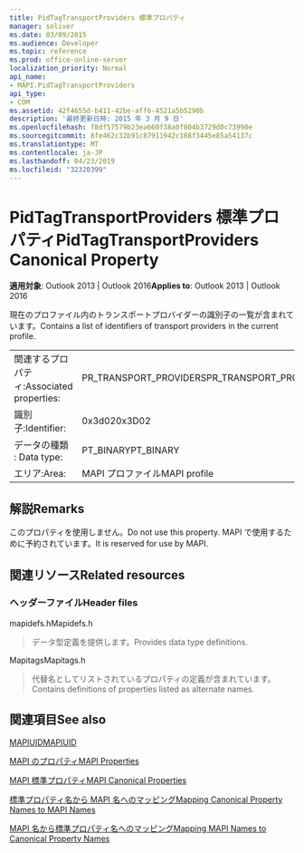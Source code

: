 ```yaml
---
title: PidTagTransportProviders 標準プロパティ
manager: soliver
ms.date: 03/09/2015
ms.audience: Developer
ms.topic: reference
ms.prod: office-online-server
localization_priority: Normal
api_name:
- MAPI.PidTagTransportProviders
api_type:
- COM
ms.assetid: 42f4655d-b411-42be-aff6-4521a5b5290b
description: '最終更新日時: 2015 年 3 月 9 日'
ms.openlocfilehash: f8df57579b23ea660f38a0f804b3729d0c73990e
ms.sourcegitcommit: 8fe462c32b91c87911942c188f3445e85a54137c
ms.translationtype: MT
ms.contentlocale: ja-JP
ms.lasthandoff: 04/23/2019
ms.locfileid: "32320399"
---
```

# <a name="pidtagtransportproviders-canonical-property"></a><span data-ttu-id="b568f-103">PidTagTransportProviders 標準プロパティ</span><span class="sxs-lookup"><span data-stu-id="b568f-103">PidTagTransportProviders Canonical Property</span></span>

  
  
<span data-ttu-id="b568f-104">**適用対象**: Outlook 2013 | Outlook 2016</span><span class="sxs-lookup"><span data-stu-id="b568f-104">**Applies to**: Outlook 2013 | Outlook 2016</span></span> 
  
<span data-ttu-id="b568f-105">現在のプロファイル内のトランスポートプロバイダーの識別子の一覧が含まれています。</span><span class="sxs-lookup"><span data-stu-id="b568f-105">Contains a list of identifiers of transport providers in the current profile.</span></span>
  
|||
|:-----|:-----|
|<span data-ttu-id="b568f-106">関連するプロパティ:</span><span class="sxs-lookup"><span data-stu-id="b568f-106">Associated properties:</span></span>  <br/> |<span data-ttu-id="b568f-107">PR_TRANSPORT_PROVIDERS</span><span class="sxs-lookup"><span data-stu-id="b568f-107">PR_TRANSPORT_PROVIDERS</span></span>  <br/> |
|<span data-ttu-id="b568f-108">識別子:</span><span class="sxs-lookup"><span data-stu-id="b568f-108">Identifier:</span></span>  <br/> |<span data-ttu-id="b568f-109">0x3d02</span><span class="sxs-lookup"><span data-stu-id="b568f-109">0x3D02</span></span>  <br/> |
|<span data-ttu-id="b568f-110">データの種類 : </span><span class="sxs-lookup"><span data-stu-id="b568f-110">Data type:</span></span>  <br/> |<span data-ttu-id="b568f-111">PT_BINARY</span><span class="sxs-lookup"><span data-stu-id="b568f-111">PT_BINARY</span></span>  <br/> |
|<span data-ttu-id="b568f-112">エリア:</span><span class="sxs-lookup"><span data-stu-id="b568f-112">Area:</span></span>  <br/> |<span data-ttu-id="b568f-113">MAPI プロファイル</span><span class="sxs-lookup"><span data-stu-id="b568f-113">MAPI profile</span></span>  <br/> |
   
## <a name="remarks"></a><span data-ttu-id="b568f-114">解説</span><span class="sxs-lookup"><span data-stu-id="b568f-114">Remarks</span></span>

<span data-ttu-id="b568f-115">このプロパティを使用しません。</span><span class="sxs-lookup"><span data-stu-id="b568f-115">Do not use this property.</span></span> <span data-ttu-id="b568f-116">MAPI で使用するために予約されています。</span><span class="sxs-lookup"><span data-stu-id="b568f-116">It is reserved for use by MAPI.</span></span>
  
## <a name="related-resources"></a><span data-ttu-id="b568f-117">関連リソース</span><span class="sxs-lookup"><span data-stu-id="b568f-117">Related resources</span></span>

### <a name="header-files"></a><span data-ttu-id="b568f-118">ヘッダーファイル</span><span class="sxs-lookup"><span data-stu-id="b568f-118">Header files</span></span>

<span data-ttu-id="b568f-119">mapidefs.h</span><span class="sxs-lookup"><span data-stu-id="b568f-119">Mapidefs.h</span></span>
  
> <span data-ttu-id="b568f-120">データ型定義を提供します。</span><span class="sxs-lookup"><span data-stu-id="b568f-120">Provides data type definitions.</span></span>
    
<span data-ttu-id="b568f-121">Mapitags</span><span class="sxs-lookup"><span data-stu-id="b568f-121">Mapitags.h</span></span>
  
> <span data-ttu-id="b568f-122">代替名としてリストされているプロパティの定義が含まれています。</span><span class="sxs-lookup"><span data-stu-id="b568f-122">Contains definitions of properties listed as alternate names.</span></span>
    
## <a name="see-also"></a><span data-ttu-id="b568f-123">関連項目</span><span class="sxs-lookup"><span data-stu-id="b568f-123">See also</span></span>



[<span data-ttu-id="b568f-124">MAPIUID</span><span class="sxs-lookup"><span data-stu-id="b568f-124">MAPIUID</span></span>](mapiuid.md)


[<span data-ttu-id="b568f-125">MAPI のプロパティ</span><span class="sxs-lookup"><span data-stu-id="b568f-125">MAPI Properties</span></span>](mapi-properties.md)
  
[<span data-ttu-id="b568f-126">MAPI 標準プロパティ</span><span class="sxs-lookup"><span data-stu-id="b568f-126">MAPI Canonical Properties</span></span>](mapi-canonical-properties.md)
  
[<span data-ttu-id="b568f-127">標準プロパティ名から MAPI 名へのマッピング</span><span class="sxs-lookup"><span data-stu-id="b568f-127">Mapping Canonical Property Names to MAPI Names</span></span>](mapping-canonical-property-names-to-mapi-names.md)
  
[<span data-ttu-id="b568f-128">MAPI 名から標準プロパティ名へのマッピング</span><span class="sxs-lookup"><span data-stu-id="b568f-128">Mapping MAPI Names to Canonical Property Names</span></span>](mapping-mapi-names-to-canonical-property-names.md)

